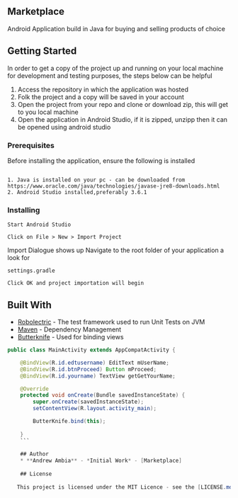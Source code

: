 ## Marketplace
Android Application build in Java for buying and selling products of choice

## Getting Started
In order to get a copy of the project up and running on your local machine for development
and testing purposes, the steps below can be helpful
1. Access the repository in which the application was hosted
2. Folk the project and a copy will be saved in your account
3. Open the project from your repo and clone or download zip, this will get to you local machine
4. Open the application in Android Studio, if it is zipped, unzipp then it can be opened using android studio

### Prerequisites
Before installing the application, ensure the following is installed
```

1. Java is installed on your pc - can be downloaded from https://www.oracle.com/java/technologies/javase-jre8-downloads.html
2. Android Studio installed,preferably 3.6.1
```
### Installing
```
Start Android Studio
```
```
Click on File > New > Import Project
```
Import Dialogue shows up
Navigate to the root folder of your application a look for
```
settings.gradle
```
```
Click OK and project importation will begin
```
## Built With
* [Robolectric](http://robolectric.org/) - The test framework used to run Unit Tests on JVM
* [Maven](https://maven.apache.org/) - Dependency Management
* [Butterknife](https://jakewharton.github.io/butterknife/) - Used for binding views
```java
public class MainActivity extends AppCompatActivity {

    @BindView(R.id.edtusername) EditText mUserName;
    @BindView(R.id.btnProceed) Button mProceed;
    @BindView(R.id.yourname) TextView getGetYourName;

    @Override
    protected void onCreate(Bundle savedInstanceState) {
        super.onCreate(savedInstanceState);
        setContentView(R.layout.activity_main);

        ButterKnife.bind(this);
        
    }
    ```
    
    ## Author 
    * **Andrew Ambia** - *Initial Work* - [Marketplace]
    
    ## License
    
   This project is licensed under the MIT Licence - see the [LICENSE.md] (LICENSE.md) file for details
